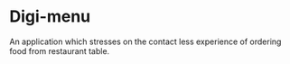 # Digi-menu
An application which stresses on the contact less experience of ordering food from restaurant table.
